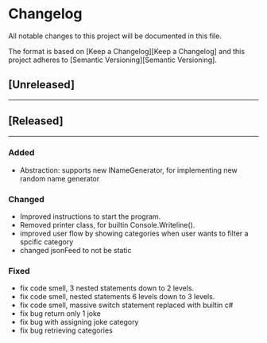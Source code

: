 # Changelog
All notable changes to this project will be documented in this file.

The format is based on [Keep a Changelog][Keep a Changelog] and this project adheres to [Semantic Versioning][Semantic Versioning].

## [Unreleased]


---

## [Released]

---

### Added

- Abstraction: supports new INameGenerator, for implementing new random name generator

### Changed

- Improved instructions to start the program.
- Removed printer class, for builtin Console.Writeline().
- improved user flow by showing categories when user wants to filter a spcific category
- changed jsonFeed to not be static

### Fixed

- fix code smell, 3 nested statements down to 2 levels.
- fix code smell, nested statements 6 levels down to 3 levels.
- fix code smell, massive switch statement replaced with builtin c#
- fix bug return only 1 joke
- fix bug with assigning joke category
- fix bug retrieving categories
